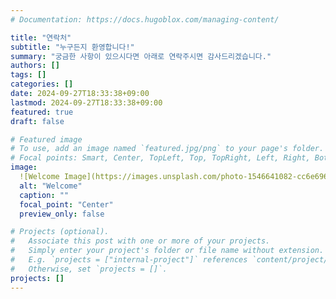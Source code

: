 ```yaml
---
# Documentation: https://docs.hugoblox.com/managing-content/

title: "연락처"
subtitle: "누구든지 환영합니다!"
summary: "궁금한 사항이 있으시다면 아래로 연락주시면 감사드리겠습니다."
authors: []
tags: []
categories: []
date: 2024-09-27T18:33:38+09:00
lastmod: 2024-09-27T18:33:38+09:00
featured: true
draft: false

# Featured image
# To use, add an image named `featured.jpg/png` to your page's folder.
# Focal points: Smart, Center, TopLeft, Top, TopRight, Left, Right, BottomLeft, Bottom, BottomRight.
image:
  ![Welcome Image](https://images.unsplash.com/photo-1546641082-cc6e696dacdb?q=80&w=2850&auto=format&fit=crop&ixlib=rb-4.0.3&ixid=M3wxMjA3fDB8MHxwaG90by1wYWdlfHx8fGVufDB8fHx8fA%3D%3D)
  alt: "Welcome"
  caption: ""
  focal_point: "Center"
  preview_only: false

# Projects (optional).
#   Associate this post with one or more of your projects.
#   Simply enter your project's folder or file name without extension.
#   E.g. `projects = ["internal-project"]` references `content/project/deep-learning/index.md`.
#   Otherwise, set `projects = []`.
projects: []
---
```

